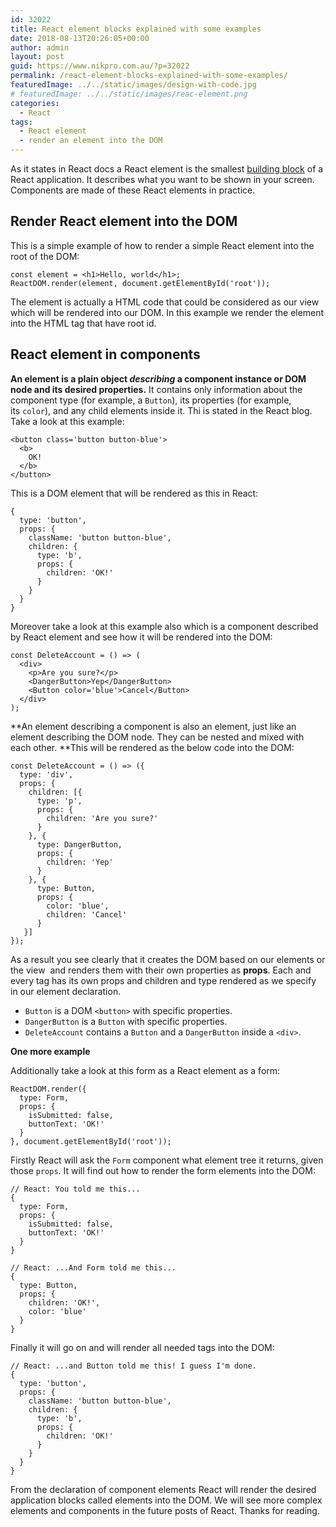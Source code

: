 ```yaml
---
id: 32022
title: React element blocks explained with some examples
date: 2018-08-13T20:26:05+00:00
author: admin
layout: post
guid: https://www.nikpro.com.au/?p=32022
permalink: /react-element-blocks-explained-with-some-examples/
featuredImage: ../../static/images/design-with-code.jpg
# featuredImage: ../../static/images/reac-element.png
categories:
  - React
tags:
  - React element
  - render an element into the DOM
---
```

 

As it states in React docs a React element is the smallest [building block](https://www.nikpro.com.au/react-component-building-blocks-simple-explanation-part-1/) of a React application. It describes what you want to be shown in your screen. Components are made of these React elements in practice.

## Render React element into the DOM

This is a simple example of how to render a simple React element into the root of the DOM:


```
const element = <h1>Hello, world</h1>;
ReactDOM.render(element, document.getElementById('root'));
```


The element is actually a HTML code that could be considered as our view which will be rendered into our DOM. In this example we render the element into the HTML tag that have root id.

## React element in components

**An element is a plain object _describing_ a component instance or DOM node and its desired properties.** It contains only information about the component type (for example, a `Button`), its properties (for example, its `color`), and any child elements inside it. Thi is stated in the React blog. Take a look at this example:


```
<button class='button button-blue'>
  <b>
    OK!
  </b>
</button>
```


This is a DOM element that will be rendered as this in React:


```
{
  type: 'button',
  props: {
    className: 'button button-blue',
    children: {
      type: 'b',
      props: {
        children: 'OK!'
      }
    }
  }
}
```


Moreover take a look at this example also which is a component described by React element and see how it will be rendered into the DOM:


```
const DeleteAccount = () => (
  <div>
    <p>Are you sure?</p>
    <DangerButton>Yep</DangerButton>
    <Button color='blue'>Cancel</Button>
  </div>
);
```


**An element describing a component is also an element, just like an element describing the DOM node. They can be nested and mixed with each other. **This will be rendered as the below code into the DOM:


```
const DeleteAccount = () => ({
  type: 'div',
  props: {
    children: [{
      type: 'p',
      props: {
        children: 'Are you sure?'
      }
    }, {
      type: DangerButton,
      props: {
        children: 'Yep'
      }
    }, {
      type: Button,
      props: {
        color: 'blue',
        children: 'Cancel'
      }
   }]
});

```


As a result you see clearly that it creates the DOM based on our elements or the view  and renders them with their own properties as **props**. Each and every tag has its own props and children and type rendered as we specify in our element declaration.

  * `Button` is a DOM `<button>` with specific properties.
  * `DangerButton` is a `Button` with specific properties.
  * `DeleteAccount` contains a `Button` and a `DangerButton` inside a `<div>`.

**One more example**

Additionally take a look at this form as a React element as a form:


```
ReactDOM.render({
  type: Form,
  props: {
    isSubmitted: false,
    buttonText: 'OK!'
  }
}, document.getElementById('root'));
```


Firstly React will ask the `Form` component what element tree it returns, given those `props`. It will find out how to render the form elements into the DOM:


```
// React: You told me this...
{
  type: Form,
  props: {
    isSubmitted: false,
    buttonText: 'OK!'
  }
}

// React: ...And Form told me this...
{
  type: Button,
  props: {
    children: 'OK!',
    color: 'blue'
  }
}
```


Finally it will go on and will render all needed tags into the DOM:


```
// React: ...and Button told me this! I guess I'm done.
{
  type: 'button',
  props: {
    className: 'button button-blue',
    children: {
      type: 'b',
      props: {
        children: 'OK!'
      }
    }
  }
}
```


From the declaration of component elements React will render the desired application blocks called elements into the DOM. We will see more complex elements and components in the future posts of React. Thanks for reading.